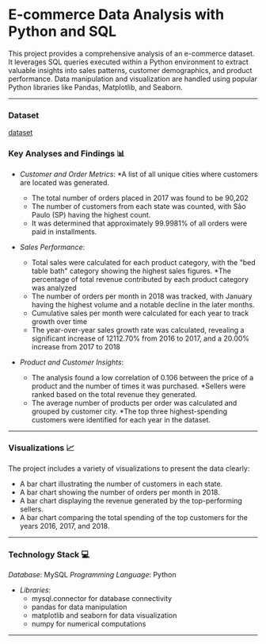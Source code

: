 # E-commerce Data Analysis with Python and SQL

This project provides a comprehensive analysis of an e-commerce dataset. It leverages SQL queries executed within a Python environment to extract valuable insights into sales patterns, customer demographics, and product performance. Data manipulation and visualization are handled using popular Python libraries like Pandas, Matplotlib, and Seaborn.

---

### Dataset
<a href="https://www.kaggle.com/datasets/devarajv88/target-dataset?select=products.csv">dataset</a>

### Key Analyses and Findings 📊

* *Customer and Order Metrics*:
    *A list of all unique cities where customers are located was generated.
    * The total number of orders placed in 2017 was found to be 90,202
    * The number of customers from each state was counted, with São Paulo (SP) having the highest count.
    * It was determined that approximately 99.9981% of all orders were paid in installments.

* *Sales Performance*:
    * Total sales were calculated for each product category, with the "bed table bath" category showing the highest sales figures.
    *The percentage of total revenue contributed by each product category was analyzed
    * The number of orders per month in 2018 was tracked, with January having the highest volume and a notable decline in the later months.
    * Cumulative sales per month were calculated for each year to track growth over time
    * The year-over-year sales growth rate was calculated, revealing a significant increase of 12112.70% from 2016 to 2017, and a 20.00% increase from 2017 to 2018

* *Product and Customer Insights*:
    * The analysis found a low correlation of 0.106 between the price of a product and the number of times it was purchased.
    *Sellers were ranked based on the total revenue they generated.
    * The average number of products per order was calculated and grouped by customer city.
    *The top three highest-spending customers were identified for each year in the dataset.

---

### Visualizations 📈

The project includes a variety of visualizations to present the data clearly:
* A bar chart illustrating the number of customers in each state.
* A bar chart showing the number of orders per month in 2018.
* A bar chart displaying the revenue generated by the top-performing sellers.
* A bar chart comparing the total spending of the top customers for the years 2016, 2017, and 2018.

---

### Technology Stack 💻

*Database*: MySQL 
*Programming Language*: Python
* *Libraries*:
    * mysql.connector for database connectivity
    * pandas for data manipulation 
    * matplotlib and seaborn for data visualization
    * numpy for numerical computations 

---

